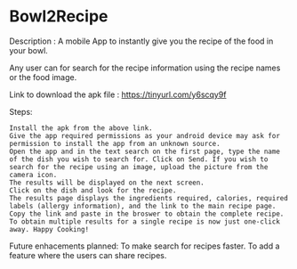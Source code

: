 # Bowl2Recipe

Description : A mobile App to instantly give you the recipe of the food in your bowl.

Any user can for search for the recipe information using the recipe names or the food image.

Link to download the apk file : https://tinyurl.com/y6scqy9f

Steps:

    Install the apk from the above link.
    Give the app required permissions as your android device may ask for permission to install the app from an unknown source.
    Open the app and in the text search on the first page, type the name of the dish you wish to search for. Click on Send. If you wish to search for the recipe using an image, upload the picture from the camera icon.
    The results will be displayed on the next screen.
    Click on the dish and look for the recipe.
    The results page displays the ingredients required, calories, required labels (allergy information), and the link to the main recipe page. Copy the link and paste in the broswer to obtain the complete recipe. To obtain multiple results for a single recipe is now just one-click away. Happy Cooking!

Future enhacements planned:
    To make search for recipes faster. 
    To add a feature where the users can share recipes.
